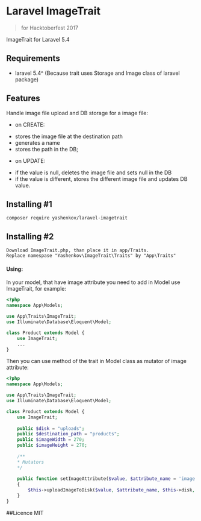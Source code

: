 # Laravel ImageTrait
> for Hacktoberfest 2017

ImageTrait for Laravel 5.4

## Requirements
* laravel 5.4^
(Because trait uses Storage and Image class of laravel package)

## Features
Handle image file upload and DB storage for a image file:
- on CREATE:
* stores the image file at the destination path
* generates a name
* stores the path in the DB;

- on UPDATE:
* if the value is null, deletes the image file and sets null in the DB
* if the value is different, stores the different image file and updates DB value.

## Installing #1
```
composer require yashenkov/laravel-imagetrait
```
## Installing #2
```
Download ImageTrait.php, than place it in app/Traits. 
Replace namespase "Yashenkov\ImageTrait\Traits" by "App\Traits"
```

#### Using:
In your model, that have image attribute you need to 
add in Model use ImageTrait, for example:
```php
<?php
namespace App\Models;

use App\Traits\ImageTrait;
use Illuminate\Database\Eloquent\Model;

class Product extends Model {
    use ImageTrait;
    ...
}
```

Then you can use method of the trait in Model class as mutator of image attribute:
```php
<?php
namespace App\Models;

use App\Traits\ImageTrait;
use Illuminate\Database\Eloquent\Model;

class Product extends Model {
    use ImageTrait;
    
    public $disk = "uploads";
    public $destination_path = "products";
    public $imageWidth = 270;
    public $imageHeight = 270;
        
    /**
    * Mutators
    */
    
    public function setImageAttribute($value, $attribute_name = 'image')
    {
        $this->uploadImageToDisk($value, $attribute_name, $this->disk, $this->destination_path, $this->imageWidth, $this->imageHeight);
    }
}
```

##Licence
MIT



